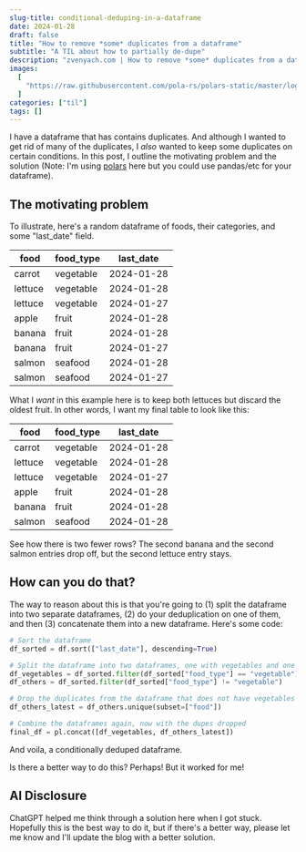 ```yaml
---
slug-title: conditional-deduping-in-a-dataframe
date: 2024-01-28
draft: false
title: "How to remove *some* duplicates from a dataframe"
subtitle: "A TIL about how to partially de-dupe"
description: "zvenyach.com | How to remove *some* duplicates from a dataframe"
images:
  [
    "https://raw.githubusercontent.com/pola-rs/polars-static/master/logos/polars_github_logo_rect_dark_name.svg",
  ]
categories: ["til"]
tags: []
---
```


I have a dataframe that has contains duplicates. And although I wanted to get rid of many of the duplicates, I _also_ wanted to keep some duplicates on certain conditions. In this post, I outline the motivating problem and the solution (Note: I'm using [polars](https://pola.rs) here but you could use pandas/etc for your dataframe).

## The motivating problem

To illustrate, here's a random dataframe of foods, their categories, and some "last_date" field.

| food    | food_type | last_date  |
| ------- | --------- | ---------- |
| carrot  | vegetable | 2024-01-28 |
| lettuce | vegetable | 2024-01-28 |
| lettuce | vegetable | 2024-01-27 |
| apple   | fruit     | 2024-01-28 |
| banana  | fruit     | 2024-01-28 |
| banana  | fruit     | 2024-01-27 |
| salmon  | seafood   | 2024-01-28 |
| salmon  | seafood   | 2024-01-27 |

What I _want_ in this example here is to keep both lettuces but discard the oldest fruit. In other words, I want my final table to look like this:

| food    | food_type | last_date  |
| ------- | --------- | ---------- |
| carrot  | vegetable | 2024-01-28 |
| lettuce | vegetable | 2024-01-28 |
| lettuce | vegetable | 2024-01-27 |
| apple   | fruit     | 2024-01-28 |
| banana  | fruit     | 2024-01-28 |
| salmon  | seafood   | 2024-01-28 |

See how there is two fewer rows? The second banana and the second salmon entries drop off, but the second lettuce entry stays.

## How can you do that?

The way to reason about this is that you're going to (1) split the dataframe into two separate dataframes, (2) do your deduplication on one of them, and then (3) concatenate them into a new dataframe. Here's some code:

```python
# Sort the dataframe
df_sorted = df.sort(["last_date"], descending=True)

# Split the dataframe into two dataframes, one with vegetables and one without
df_vegetables = df_sorted.filter(df_sorted["food_type"] == "vegetable")
df_others = df_sorted.filter(df_sorted["food_type"] != "vegetable")

# Drop the duplicates from the dataframe that does not have vegetables in it
df_others_latest = df_others.unique(subset=["food"])

# Combine the dataframes again, now with the dupes dropped
final_df = pl.concat([df_vegetables, df_others_latest])
```

And voila, a conditionally deduped dataframe.

Is there a better way to do this? Perhaps! But it worked for me!

## AI Disclosure

ChatGPT helped me think through a solution here when I got stuck. Hopefully this is the best way to do it, but if there's a better way, please let me know and I'll update the blog with a better solution.
